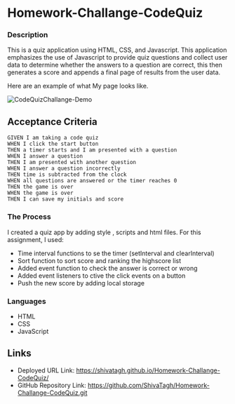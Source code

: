 # Homework-Challange-CodeQuiz

### Description
This is a quiz application using HTML, CSS, and Javascript. This application emphasizes the use of Javascript to provide quiz questions and collect user data to determine whether the answers to a question are correct, this then generates a score and appends a final page of results from the user data.

Here are an example of what My page looks like.

![CodeQuizChallange-Demo](https://user-images.githubusercontent.com/127795324/231856700-43a9fdb1-cd0d-4934-854a-717a02fba6d9.gif)


## Acceptance Criteria

```
GIVEN I am taking a code quiz
WHEN I click the start button
THEN a timer starts and I am presented with a question
WHEN I answer a question
THEN I am presented with another question
WHEN I answer a question incorrectly
THEN time is subtracted from the clock
WHEN all questions are answered or the timer reaches 0
THEN the game is over
WHEN the game is over
THEN I can save my initials and score

```

### The Process

I created a quiz app by adding style , scripts and html files. For this assignment, I used: 
*  Time interval functions to se the timer (setInterval and clearInterval)
*  Sort function to sort score and ranking the highscore list
*  Added event function to check the answer is correct or wrong
*  Added event listeners to ctive the click events on a button
*  Push the new score by adding local storage

### Languages
* HTML
* CSS
* JavaScript


## Links

* Deployed URL Link: https://shivatagh.github.io/Homework-Challange-CodeQuiz/
* GitHub Repository Link: https://github.com/ShivaTagh/Homework-Challange-CodeQuiz.git
